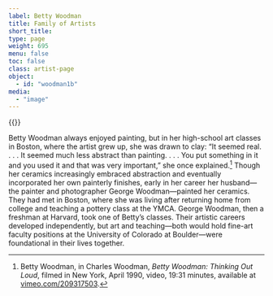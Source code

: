 ```yaml
---
label: Betty Woodman
title: Family of Artists
short_title:
type: page
weight: 695
menu: false
toc: false
class: artist-page
object:
  - id: "woodman1b"
media:
  - "image"
---
```

{{<q-figure id="woodman1b">}} 

Betty Woodman always enjoyed painting, but in her high-school art classes in Boston, where the artist grew up, she was drawn to clay: “It seemed real. . . . It seemed much less abstract than painting. . . . You put something in it and you used it and that was very important,” she once explained.[^1] Though her ceramics increasingly embraced abstraction and eventually incorporated her own painterly finishes, early in her career her husband—the painter and photographer George Woodman—painted her ceramics. They had met in Boston, where she was living after returning home from college and teaching a pottery class at the YMCA. George Woodman, then a freshman at Harvard, took one of Betty’s classes. Their artistic careers developed independently, but art and teaching—both would hold fine-art faculty positions at the University of Colorado at Boulder—were foundational in their lives together.

[^1]: Betty Woodman, in Charles Woodman, *Betty Woodman:* *Thinking Out Loud*, filmed in New York, April 1990, video, 19:31 minutes, available at [vimeo.com/209317503](https://vimeo.com/209317503).
